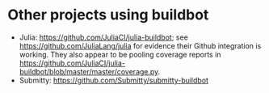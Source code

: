 # Other projects using buildbot

* Julia: <https://github.com/JuliaCI/julia-buildbot>; see
  <https://github.com/JuliaLang/julia> for evidence their Github integration is
  working.  They also appear to be pooling coverage reports in
  <https://github.com/JuliaCI/julia-buildbot/blob/master/master/coverage.py>.
* Submitty: <https://github.com/Submitty/submitty-buildbot>
